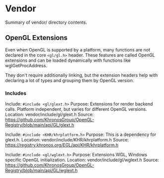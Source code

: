 # Vendor

Summary of vendor/ directory contents.

## OpenGL Extensions

Even when OpenGL is supported by a platform, many functions are not declared in the core `<gl/gl.h>` header.
These features are called OpenGL extensions and can be loaded dynamically with functions like wglGetProcAddress.

They don't require additionally linking, but the extension headers help with declaring a lot of types and grouping them by OpenGL version.

### Includes

Include: `#include <gl/glext.h>`
Purpose: Extensions for render backend calls. Platform independent, but varies for different OpenGL versions.
Location: vendor/include/gl/glext.h
Source: <https://github.com/KhronosGroup/OpenGL-Registry/blob/main/api/GL/glext.h>

Include: `#include <KHR/khrplatform.h>`
Purpose: This is a dependency for glext.h.
Location: vendor/include/KHR/khrplatform.h
Source: <https://registry.khronos.org/EGL/api/KHR/khrplatform.h>

Include: `#include <gl/wglext.h>`
Purpose: Extensions WGL, Windows specific OpenGL initialization.
Location: vendor/include/gl/wglext.h
Source: <https://github.com/KhronosGroup/OpenGL-Registry/blob/main/api/GL/wglext.h>
